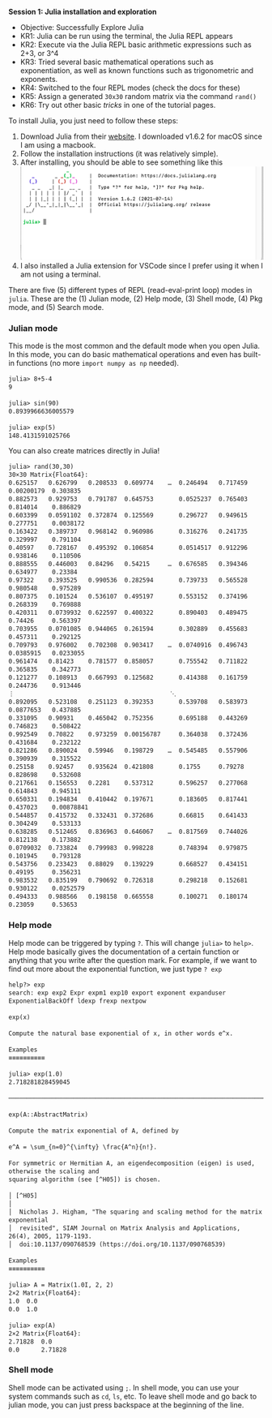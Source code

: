 **Session 1: Julia installation and exploration**

- Objective: Successfully Explore Julia
- KR1: Julia can be run using the terminal, the Julia REPL appears
- KR2: Execute via the Julia REPL basic arithmetic expressions such as 2+3, or 3^4
- KR3: Tried several basic mathematical operations such as exponentiation, as well as known functions such as trigonometric and exponents.
- KR4: Switched to the four REPL modes (check the docs for these)
- KR5: Assign a generated ```30x30``` random matrix via the command ```rand()```
- KR6: Try out other basic *tricks* in one of the tutorial pages.



To install Julia, you just need to follow these steps:
1. Download Julia from their [website][1]. I downloaded v1.6.2 for macOS since I am using a macbook.
2. Follow the installation instructions (it was relatively simple).
3. After installing, you should be able to see something like this
![Julia REPL!](julia.png)
4. I also installed a Julia extension for VSCode since I prefer using it when I am not using a terminal.


There are five (5) different types of REPL (read-eval-print loop) modes  in ```julia```. These are the (1) Julian mode, (2) Help mode, (3) Shell mode, (4) Pkg mode, and (5) Search mode.

### Julian mode
This mode is the most common and the default mode when you open Julia. In this mode, you can do basic mathematical operations and even has built-in functions (no more ```import numpy as np``` needed).

    julia> 8+5-4
    9

    julia> sin(90)
    0.8939966636005579

    julia> exp(5) 
    148.4131591025766

You can also create matrices directly in Julia!

    julia> rand(30,30)
    30×30 Matrix{Float64}:
    0.625157   0.626799   0.208533  0.609774    …  0.246494   0.717459  0.00200179  0.303835
    0.882573   0.929753   0.791787  0.645753       0.0525237  0.765403  0.814014    0.886829
    0.603399   0.0591102  0.372874  0.125569       0.296727   0.949615  0.277751    0.0038172
    0.163422   0.389737   0.968142  0.960986       0.316276   0.241735  0.329997    0.791104
    0.40597    0.728167   0.495392  0.106854       0.0514517  0.912296  0.938146    0.110506
    0.888555   0.446003   0.84296   0.54215     …  0.676585   0.394346  0.634977    0.23384
    0.97322    0.393525   0.990536  0.282594       0.739733   0.565528  0.980548    0.975289
    0.807375   0.101524   0.536107  0.495197       0.553152   0.374196  0.268339    0.769888
    0.420311   0.0739932  0.622597  0.400322       0.890403   0.489475  0.74426     0.563397
    0.703955   0.0701085  0.944065  0.261594       0.302889   0.455683  0.457311    0.292125
    0.709793   0.976002   0.702308  0.903417    …  0.0740916  0.496743  0.0385915   0.0233055
    0.961474   0.81423    0.781577  0.858057       0.755542   0.711822  0.365835    0.342773
    0.121277   0.108913   0.667993  0.125682       0.414388   0.161759  0.244736    0.913446
    ⋮                                           ⋱                                   
    0.892095   0.523108   0.251123  0.392353       0.539708   0.583973  0.0877653   0.437885
    0.331095   0.90931    0.465042  0.752356       0.695188   0.443269  0.746823    0.508422
    0.992549   0.70822    0.973259  0.00156787     0.364038   0.372436  0.431684    0.232122
    0.821286   0.890024   0.59946   0.198729    …  0.545485   0.557906  0.390939    0.315522
    0.25158    0.92457    0.935624  0.421808       0.1755     0.79278   0.828698    0.532608
    0.217661   0.156553   0.2281    0.537312       0.596257   0.277068  0.614843    0.945111
    0.650331   0.194834   0.410442  0.197671       0.183605   0.817441  0.437023    0.00878841
    0.544857   0.415732   0.332431  0.372686       0.66815    0.641433  0.304249    0.533133
    0.638285   0.512465   0.836963  0.646067    …  0.817569   0.744026  0.812138    0.173882
    0.0709032  0.733824   0.799983  0.998228       0.748394   0.979875  0.101945    0.793128
    0.543756   0.233423   0.88029   0.139229       0.668527   0.434151  0.49195     0.356231
    0.983532   0.835199   0.790692  0.726318       0.298218   0.152681  0.930122    0.0252579
    0.494333   0.988566   0.198158  0.665558       0.100271   0.180174  0.23059     0.53653


### Help mode
Help mode can be triggered by typing ```?```. This will change ```julia>``` to ```help>```. Help mode basically gives the documentation of a certain function or anything that you write after the question mark. For example, if we want to find out more about the exponential function, we just type ```? exp```

    help?> exp
    search: exp exp2 Expr expm1 exp10 export exponent expanduser ExponentialBackOff ldexp frexp nextpow

    exp(x)

    Compute the natural base exponential of x, in other words e^x.

    Examples
    ≡≡≡≡≡≡≡≡≡≡

    julia> exp(1.0)
    2.718281828459045

    ───────────────────────────────────────────────────────────────────────────────────────────────

    exp(A::AbstractMatrix)

    Compute the matrix exponential of A, defined by

    e^A = \sum_{n=0}^{\infty} \frac{A^n}{n!}.

    For symmetric or Hermitian A, an eigendecomposition (eigen) is used, otherwise the scaling and
    squaring algorithm (see [^H05]) is chosen.

    │ [^H05]
    │
    │  Nicholas J. Higham, "The squaring and scaling method for the matrix exponential
    │  revisited", SIAM Journal on Matrix Analysis and Applications, 26(4), 2005, 1179-1193.
    │  doi:10.1137/090768539 (https://doi.org/10.1137/090768539)

    Examples
    ≡≡≡≡≡≡≡≡≡≡

    julia> A = Matrix(1.0I, 2, 2)
    2×2 Matrix{Float64}:
    1.0  0.0
    0.0  1.0
    
    julia> exp(A)
    2×2 Matrix{Float64}:
    2.71828  0.0
    0.0      2.71828

### Shell mode
Shell mode can be activated using ```;```. In shell mode, you can use your system commands such as ```cd```, ```ls```, etc. To leave shell mode and go back to julian mode, you can just press backspace at the beginning of the line.

[1]: <https://julialang.org/downloads/> "Download Julia"